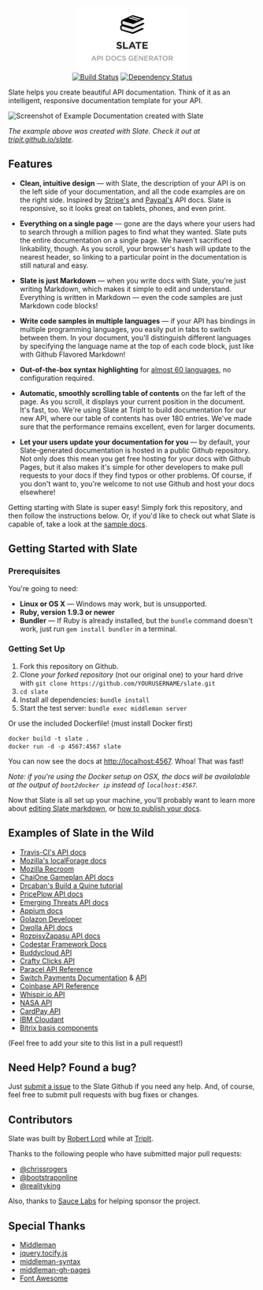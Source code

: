 <p align="center">
  <img src="https://raw.githubusercontent.com/lord/img/master/logo-slate.png" alt="Slate: API Docs Generator" width="226">
  <br>
  <a href="https://travis-ci.org/tripit/slate"><img src="https://travis-ci.org/tripit/slate.svg?branch=master" alt="Build Status"></a>
  <a href="https://gemnasium.com/tripit/slate"><img src="https://gemnasium.com/tripit/slate.svg" alt="Dependency Status"></a>
</p>

Slate helps you create beautiful API documentation. Think of it as an intelligent, responsive documentation template for your API.

<img src="https://dl.dropboxusercontent.com/u/95847291/github%20images/slate/slate_screenshot_new.png" width=700 alt="Screenshot of Example Documentation created with Slate">

*The example above was created with Slate. Check it out at [tripit.github.io/slate](http://tripit.github.io/slate).*

Features
------------

* **Clean, intuitive design** — with Slate, the description of your API is on the left side of your documentation, and all the code examples are on the right side. Inspired by [Stripe's](https://stripe.com/docs/api) and [Paypal's](https://developer.paypal.com/webapps/developer/docs/api/) API docs. Slate is responsive, so it looks great on tablets, phones, and even print.

* **Everything on a single page** — gone are the days where your users had to search through a million pages to find what they wanted. Slate puts the entire documentation on a single page. We haven't sacrificed linkability, though. As you scroll, your browser's hash will update to the nearest header, so linking to a particular point in the documentation is still natural and easy.

* **Slate is just Markdown** — when you write docs with Slate, you're just writing Markdown, which makes it simple to edit and understand. Everything is written in Markdown — even the code samples are just Markdown code blocks!

* **Write code samples in multiple languages** — if your API has bindings in multiple programming languages, you easily put in tabs to switch between them. In your document, you'll distinguish different languages by specifying the language name at the top of each code block, just like with Github Flavored Markdown!

* **Out-of-the-box syntax highlighting** for [almost 60 languages](http://rouge.jayferd.us/demo), no configuration required.

* **Automatic, smoothly scrolling table of contents** on the far left of the page. As you scroll, it displays your current position in the document. It's fast, too. We're using Slate at TripIt to build documentation for our new API, where our table of contents has over 180 entries. We've made sure that the performance remains excellent, even for larger documents.

* **Let your users update your documentation for you** — by default, your Slate-generated documentation is hosted in a public Github repository. Not only does this mean you get free hosting for your docs with Github Pages, but it also makes it's simple for other developers to make pull requests to your docs if they find typos or other problems. Of course, if you don't want to, you're welcome to not use Github and host your docs elsewhere!

Getting starting with Slate is super easy! Simply fork this repository, and then follow the instructions below. Or, if you'd like to check out what Slate is capable of, take a look at the [sample docs](http://tripit.github.io/slate).

<!--As an example, you can check out the [TripIt API docs](http://tripit.github.io/api), which we create with Slate. You can also view the source of the [markdown file used to generate it](http://github.com/tripit/api/blob/master/source/index.md).-->

Getting Started with Slate
------------------------------

### Prerequisites

You're going to need:

 - **Linux or OS X** — Windows may work, but is unsupported.
 - **Ruby, version 1.9.3 or newer**
 - **Bundler** — If Ruby is already installed, but the `bundle` command doesn't work, just run `gem install bundler` in a terminal.

### Getting Set Up

 1. Fork this repository on Github.
 2. Clone *your forked repository* (not our original one) to your hard drive with `git clone https://github.com/YOURUSERNAME/slate.git`
 3. `cd slate`
 4. Install all dependencies: `bundle install`
 5. Start the test server: `bundle exec middleman server`

Or use the included Dockerfile! (must install Docker first)

```shell
docker build -t slate .
docker run -d -p 4567:4567 slate
```

You can now see the docs at <http://localhost:4567>. Whoa! That was fast!

*Note: if you're using the Docker setup on OSX, the docs will be
availalable at the output of `boot2docker ip` instead of `localhost:4567`.*

Now that Slate is all set up your machine, you'll probably want to learn more about [editing Slate markdown](https://github.com/tripit/slate/wiki/Markdown-Syntax), or [how to publish your docs](https://github.com/tripit/slate/wiki/Deploying-Slate).

Examples of Slate in the Wild
---------------------------------

* [Travis-CI's API docs](http://docs.travis-ci.com/api/)
* [Mozilla's localForage docs](http://mozilla.github.io/localForage/)
* [Mozilla Recroom](http://mozilla.github.io/recroom/)
* [ChaiOne Gameplan API docs](http://chaione.github.io/gameplanb2b/#introduction)
* [Drcaban's Build a Quine tutorial](http://drcabana.github.io/build-a-quine/#introduction)
* [PricePlow API docs](https://www.priceplow.com/api/documentation)
* [Emerging Threats API docs](http://apidocs.emergingthreats.net/)
* [Appium docs](http://appium.io/slate/en/master)
* [Golazon Developer](http://developer.golazon.com)
* [Dwolla API docs](https://docs.dwolla.com/)
* [RozpisyZapasu API docs](http://www.rozpisyzapasu.cz/dev/api/)
* [Codestar Framework Docs](http://codestarframework.com/documentation/)
* [Buddycloud API](http://buddycloud.com/api)
* [Crafty Clicks API](https://craftyclicks.co.uk/api/)
* [Paracel API Reference](http://paracel.io/docs/api_reference.html)
* [Switch Payments Documentation](http://switchpayments.com/docs/) & [API](http://switchpayments.com/developers/)
* [Coinbase API Reference](https://developers.coinbase.com/api)
* [Whispir.io API](https://whispir.github.io/api)
* [NASA API](https://data.nasa.gov/developer/external/planetary/)
* [CardPay API](https://developers.cardpay.com/)
* [IBM Cloudant](https://docs-testb.cloudant.com/content-review/_design/couchapp/index.html)
* [Bitrix basis components](http://bbc.bitrix.expert/)

(Feel free to add your site to this list in a pull request!)

Need Help? Found a bug?
--------------------

Just [submit a issue](https://github.com/tripit/slate/issues) to the Slate Github if you need any help. And, of course, feel free to submit pull requests with bug fixes or changes.


Contributors
--------------------

Slate was built by [Robert Lord](https://lord.io) while at [TripIt](http://tripit.com).

Thanks to the following people who have submitted major pull requests:

- [@chrissrogers](https://github.com/chrissrogers)
- [@bootstraponline](https://github.com/bootstraponline)
- [@realityking](https://github.com/realityking)

Also, thanks to [Sauce Labs](http://saucelabs.com) for helping sponsor the project.

Special Thanks
--------------------
- [Middleman](https://github.com/middleman/middleman)
- [jquery.tocify.js](https://github.com/gfranko/jquery.tocify.js)
- [middleman-syntax](https://github.com/middleman/middleman-syntax)
- [middleman-gh-pages](https://github.com/neo/middleman-gh-pages)
- [Font Awesome](http://fortawesome.github.io/Font-Awesome/)
